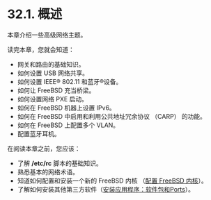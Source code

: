 # 32.1. 概述

本章介绍一些高级网络主题。

读完本章，您就会知道：

- 网关和路由的基础知识。
- 如何设置 USB 网络共享。
- 如何设置 IEEE® 802.11 和蓝牙®设备。
- 如何让 FreeBSD 充当桥梁。
- 如何设置网络 PXE 启动。
- 如何在 FreeBSD 机器上设置 IPv6。
- 如何在 FreeBSD 中启用和利用公共地址冗余协议 （CARP） 的功能。
- 如何在 FreeBSD 上配置多个 VLAN。
- 配置蓝牙耳机。

在阅读本章之前，您应该：

- 了解 **/etc/rc** 脚本的基础知识。
- 熟悉基本的网络术语。
- 知道如何配置和安装一个新的 FreeBSD 内核 （[配置 FreeBSD 内核](https://docs.freebsd.org/en/books/handbook/kernelconfig/index.html#kernelconfig)）。
- 了解如何安装其他第三方软件（[安装应用程序：软件包和Ports](https://docs.freebsd.org/en/books/handbook/ports/index.html#ports)）。
